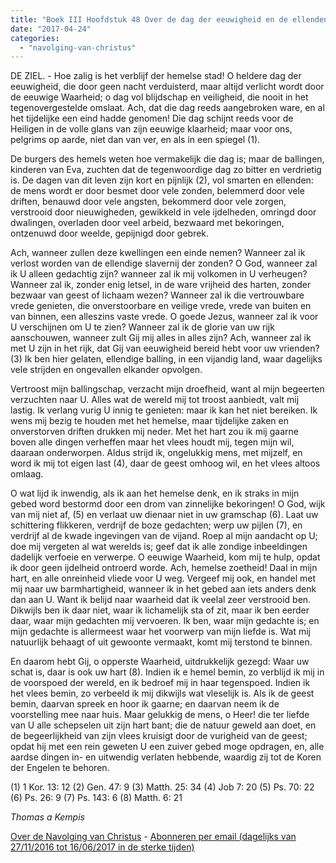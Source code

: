 ```yaml
---
title: "Boek III Hoofdstuk 48 Over de dag der eeuwigheid en de ellenden van dit leven"
date: "2017-04-24"
categories: 
  - "navolging-van-christus"
---
```


DE ZIEL. - Hoe zalig is het verblijf der hemelse stad! O heldere dag der eeuwigheid, die door geen nacht verduisterd, maar altijd verlicht wordt door de eeuwige Waarheid; o dag vol blijdschap en veiligheid, die nooit in het tegenovergestelde omslaat. Ach, dat die dag reeds aangebroken ware, en al het tijdelijke een eind hadde genomen! Die dag schijnt reeds voor de Heiligen in de volle glans van zijn eeuwige klaarheid; maar voor ons, pelgrims op aarde, niet dan van ver, en als in een spiegel (1).

De burgers des hemels weten hoe vermakelijk die dag is; maar de ballingen, kinderen van Eva, zuchten dat de tegenwoordige dag zo bitter en verdrietig is. De dagen van dit leven zijn kort en pijnlijk (2), vol smarten en ellenden: de mens wordt er door besmet door vele zonden, belemmerd door vele driften, benauwd door vele angsten, bekommerd door vele zorgen, verstrooid door nieuwigheden, gewikkeld in vele ijdelheden, omringd door dwalingen, overladen door veel arbeid, bezwaard met bekoringen, ontzenuwd door weelde, gepijnigd door gebrek.

Ach, wanneer zullen deze kwellingen een einde nemen? Wanneer zal ik verlost worden van de ellendige slavernij der zonden? O God, wanneer zal ik U alleen gedachtig zijn? wanneer zal ik mij volkomen in U verheugen? Wanneer zal ik, zonder enig letsel, in de ware vrijheid des harten, zonder bezwaar van geest of lichaam wezen? Wanneer zal ik die vertrouwbare vrede genieten, die onverstoorbare en veilige vrede, vrede van buiten en van binnen, een alleszins vaste vrede. O goede Jezus, wanneer zal ik voor U verschijnen om U te zien? Wanneer zal ik de glorie van uw rijk aanschouwen, wanneer zult Gij mij alles in alles zijn? Ach, wanneer zal ik met U zijn in het rijk, dat Gij van eeuwigheid bereid hebt voor uw vrienden? (3) Ik ben hier gelaten, ellendige balling, in een vijandig land, waar dagelijks vele strijden en ongevallen elkander opvolgen.

Vertroost mijn ballingschap, verzacht mijn droefheid, want al mijn begeerten verzuchten naar U. Alles wat de wereld mij tot troost aanbiedt, valt mij lastig. Ik verlang vurig U innig te genieten: maar ik kan het niet bereiken. Ik wens mij bezig te houden met het hemelse, maar tijdelijke zaken en onverstorven driften drukken mij neder. Met het hart zou ik mij gaarne boven alle dingen verheffen maar het vlees houdt mij, tegen mijn wil, daaraan onderworpen. Aldus strijd ik, ongelukkig mens, met mijzelf, en word ik mij tot eigen last (4), daar de geest omhoog wil, en het vlees altoos omlaag.

O wat lijd ik inwendig, als ik aan het hemelse denk, en ik straks in mijn gebed word bestormd door een drom van zinnelijke bekoringen! O God, wijk van mij niet af, (5) en verlaat uw dienaar niet in uw gramschap (6). Laat uw schittering flikkeren, verdrijf de boze gedachten; werp uw pijlen (7), en verdrijf al de kwade ingevingen van de vijand. Roep al mijn aandacht op U; doe mij vergeten al wat werelds is; geef dat ik alle zondige inbeeldingen dadelijk verfoeie en verwerpe. O eeuwige Waarheid, kom mij te hulp, opdat ik door geen ijdelheid ontroerd worde. Ach, hemelse zoetheid! Daal in mijn hart, en alle onreinheid vliede voor U weg. Vergeef mij ook, en handel met mij naar uw barmhartigheid, wanneer ik in het gebed aan iets anders denk dan aan U. Want ik belijd naar waarheid dat ik veelal zeer verstrooid ben. Dikwijls ben ik daar niet, waar ik lichamelijk sta of zit, maar ik ben eerder daar, waar mijn gedachten mij vervoeren. Ik ben, waar mijn gedachte is; en mijn gedachte is allermeest waar het voorwerp van mijn liefde is. Wat mij natuurlijk behaagt of uit gewoonte vermaakt, komt mij terstond te binnen.

En daarom hebt Gij, o opperste Waarheid, uitdrukkelijk gezegd: Waar uw schat is, daar is ook uw hart (8). Indien ik e hemel bemin, zo verblijd ik mij in de voorspoed der wereld, en ik bedroef mij in haar tegenspoed. Indien ik het vlees bemin, zo verbeeld ik mij dikwijls wat vleselijk is. Als ik de geest bemin, daarvan spreek en hoor ik gaarne; en daarvan neem ik de voorstelling mee naar huis. Maar gelukkig de mens, o Heer! die ter liefde van U alle schepselen uit zijn hart bant; die de natuur geweld aan doet, en de begeerlijkheid van zijn vlees kruisigt door de vurigheid van de geest; opdat hij met een rein geweten U een zuiver gebed moge opdragen, en, alle aardse dingen in- en uitwendig verlaten hebbende, waardig zij tot de Koren der Engelen te behoren.

(1) 1 Kor. 13: 12 (2) Gen. 47: 9 (3) Matth. 25: 34 (4) Job 7: 20 (5) Ps. 70: 22 (6) Ps. 26: 9 (7) Ps. 143: 6 (8) Matth. 6: 21

_Thomas a Kempis_

[Over de Navolging van Christus](/blog/de-navolging-van-christus-in-de-sterke-tijden/) - [Abonneren per email (dagelijks van 27/11/2016 tot 16/06/2017 in de sterke tijden)](http://eepurl.com/cg9VGT)
